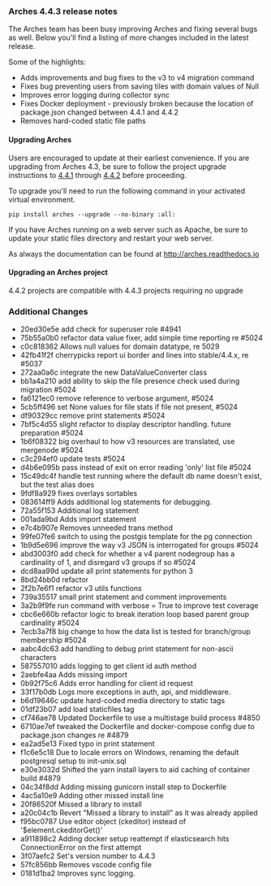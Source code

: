 ### Arches 4.4.3 release notes

The Arches team has been busy improving Arches and fixing several bugs as well.
Below you'll find a listing of more changes included in the latest release.

Some of the highlights:

- Adds improvements and bug fixes to the v3 to v4 migration command
- Fixes bug preventing users from saving tiles with domain values of Null
- Improves error logging during collector sync
- Fixes Docker deployment - previously broken because the location of package.json changed between 4.4.1 and 4.4.2
- Removes hard-coded static file paths

#### Upgrading Arches

Users are encouraged to update at their earliest convenience. If you are upgrading from Arches 4.3, be sure to follow the project upgrade instructions to [4.4.1](https://github.com/archesproject/arches/blob/stable/4.4.x/releases/4.4.1.md) through [4.4.2](https://github.com/archesproject/arches/blob/stable/4.4.x/releases/4.4.2.md) before proceeding.

To upgrade you'll need to run the following command in your activated virtual environment.
```
pip install arches --upgrade --no-binary :all:
```

If you have Arches running on a web server such as Apache, be sure to update your static files directory and restart your web server.

As always the documentation can be found at <http://arches.readthedocs.io>

#### Upgrading an Arches project

4.4.2 projects are compatible with 4.4.3 projects requiring no upgrade

### Additional Changes

- 20ed30e5e add check for superuser role #4941
- 75b55a0b0 refactor data value fixer, add simple time reporting re #5024
- c0c818362 Allows null values for domain datatype, re 5029
- 42fb41f2f cherrypicks report ui border and lines into stable/4.4.x, re #5037
- 272aa0a6c integrate the new DataValueConverter class
- bb1a4a210 add ability to skip the file presence check used during migration #5024
- fa6121ec0 remove reference to verbose argument, #5024
- 5cb5ff496 set None values for file stats if file not present, #5024
- df90329cc remove print statements #5024
- 7bf5c4d55 slight refactor to display descriptor handling. future preparation #5024
- 1b6f08322 big overhaul to how v3 resources are translated, use mergenode #5024
- c3c294ef0 update tests #5024
- d4b6e095b pass instead of exit on error reading 'only' list file #5024
- 15c49dc4f handle test running where the default db name doesn't exist, but the test alias does
- 9fdf8a929 fixes overlays sortables
- 083614ff9 Adds additional log statements for debugging.
- 72a55f153 Additional log statement
- 001ada9bd Adds import statement
- e7c4b907e Removes unneeded trans method
- 99fe07fe6 switch to using the postgis template for the pg connection
- 1b9d5e696 improve the way v3 JSON is interrogated for groups #5024
- abd3003f0 add check for whether a v4 parent nodegroup has a cardinality of 1, and disregard v3 groups if so #5024
- dcd8aa99d update all print statements for python 3
- 8bd24bb0d refactor
- 2f2b7e6f1 refactor v3 utils functions
- 739a35517 small print statement and comment improvements
- 3a2b9f9fe run command with verbose = True to improve test coverage
- cbc6e660b refactor logic to break iteration loop based parent group cardinality #5024
- 7ecb3a7f8 big change to how the data list is tested for branch/group membership #5024
- aabc4dc63 add handling to debug print statement for non-ascii characters
- 587557010 adds logging to get client id auth method
- 2aebfe4aa Adds missing import
- 0b92f75c6 Adds error handling for client id request
- 33f17b0db Logs more exceptions in auth, api, and middleware.
- b6d19646c update hard-coded media directory to static tags
- 01df23b07 add load staticfiles tag
- cf746ae78 Updated Dockerfile to use a multistage build process #4850
- 6710ae7ef tweaked the Dockerfile and docker-compose config due to package.json changes re #4879
- ea2ad5e13 Fixed typo in print statement
- f1c6e5c18 Due to locale errors on Windows, renaming the default postgresql setup to init-unix.sql
- e30e3032d Shifted the yarn install layers to aid caching of container build #4879
- 04c34f8dd Adding missing gunicorn install step to Dockerfile
- 4ac5a10e9 Adding other missed install line
- 20f86520f Missed a library to install
- a20c04c1b Revert "Missed a library to install" as it was already applied
- f95bc0787 Use editor object (ckeditor) instead of '$element.ckeditorGet()'
- a911898c2 Adding docker setup reattempt if elasticsearch hits ConnectionError on the first attempt
- 3f07aefc2 Set's version number to 4.4.3
- 57fc856bb Removes vscode config file
- 0181d1ba2 Improves sync logging.
